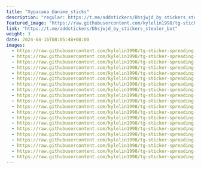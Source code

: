 ```yaml
---
title: "Хурасава @anime_sticks"
description: "regular: https://t.me/addstickers/Dhsjwjd_by_stickers_stealer_bot"
featured_image: "https://raw.githubusercontent.com/kylelin1998/tg-sticker-spreading-worldwide-images/main/img/02deae27-128f-449e-8d1b-ee72bfa6647a.jpg"
link: "https://t.me/addstickers/Dhsjwjd_by_stickers_stealer_bot"
weight: 3
date: 2024-04-16T08:05:48+08:00
images:
  - https://raw.githubusercontent.com/kylelin1998/tg-sticker-spreading-worldwide-images/main/img/02deae27-128f-449e-8d1b-ee72bfa6647a.jpg
  - https://raw.githubusercontent.com/kylelin1998/tg-sticker-spreading-worldwide-images/main/img/81f5f81f-9b63-4bb4-bd4d-72a9228d1e92.jpg
  - https://raw.githubusercontent.com/kylelin1998/tg-sticker-spreading-worldwide-images/main/img/351c8d75-5de6-4b22-88bb-4982827936b1.jpg
  - https://raw.githubusercontent.com/kylelin1998/tg-sticker-spreading-worldwide-images/main/img/e2e33ea4-1aec-42a0-a8c9-dad75797adfc.jpg
  - https://raw.githubusercontent.com/kylelin1998/tg-sticker-spreading-worldwide-images/main/img/0a5cad33-f88b-4e7a-9800-ce2508a27c14.jpg
  - https://raw.githubusercontent.com/kylelin1998/tg-sticker-spreading-worldwide-images/main/img/7602c6c2-10a0-4c72-bb89-9a9fd9a1bb2c.jpg
  - https://raw.githubusercontent.com/kylelin1998/tg-sticker-spreading-worldwide-images/main/img/b43f3050-61f2-4f1e-a2da-bb05794ca011.jpg
  - https://raw.githubusercontent.com/kylelin1998/tg-sticker-spreading-worldwide-images/main/img/c37c3580-235c-4b7b-8336-e187a17fee26.jpg
  - https://raw.githubusercontent.com/kylelin1998/tg-sticker-spreading-worldwide-images/main/img/6ddd901e-ae9f-499d-801a-c690e8189a39.jpg
  - https://raw.githubusercontent.com/kylelin1998/tg-sticker-spreading-worldwide-images/main/img/fb10055f-b7ce-4f03-af27-e79d21652eb4.jpg
  - https://raw.githubusercontent.com/kylelin1998/tg-sticker-spreading-worldwide-images/main/img/479af2a3-b09e-41c6-b5ad-6d05f59dd399.jpg
  - https://raw.githubusercontent.com/kylelin1998/tg-sticker-spreading-worldwide-images/main/img/d1a0f1fd-66be-49d1-9fd6-22265815679d.jpg
  - https://raw.githubusercontent.com/kylelin1998/tg-sticker-spreading-worldwide-images/main/img/27b84b05-954a-4d2f-8ef8-672294887e37.jpg
  - https://raw.githubusercontent.com/kylelin1998/tg-sticker-spreading-worldwide-images/main/img/4b2238b1-541b-45c1-867a-16134bb9e7b1.jpg
  - https://raw.githubusercontent.com/kylelin1998/tg-sticker-spreading-worldwide-images/main/img/399592c0-ff26-46a1-a70e-935be1a07d96.jpg
  - https://raw.githubusercontent.com/kylelin1998/tg-sticker-spreading-worldwide-images/main/img/11ef6b2a-81e8-4f6c-afd1-100214c15ccd.jpg
  - https://raw.githubusercontent.com/kylelin1998/tg-sticker-spreading-worldwide-images/main/img/c4774c3d-9974-43a1-a54e-f4a849ac919b.jpg
  - https://raw.githubusercontent.com/kylelin1998/tg-sticker-spreading-worldwide-images/main/img/5fc5ac14-69bb-443c-b73e-246543d46241.jpg
  - https://raw.githubusercontent.com/kylelin1998/tg-sticker-spreading-worldwide-images/main/img/0870fd1c-85b5-49fd-8d6e-28b270d82c18.jpg
  - https://raw.githubusercontent.com/kylelin1998/tg-sticker-spreading-worldwide-images/main/img/9140dca7-6212-477f-a792-5907b3a69b29.jpg
---
```

